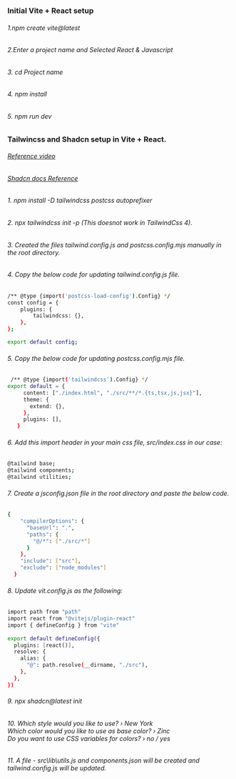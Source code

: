 ### Initial Vite + React setup
###### 1.npm create vite@latest
###### 2.Enter a project name and Selected React & Javascript
###### 3. cd Project name
###### 4. npm install 
###### 5. npm run dev
### Tailwincss and Shadcn setup in Vite + React.
###### [Reference video](https://www.youtube.com/watch?v=-3M8koljr_M)
###### [Shadcn docs Reference](https://ui.shadcn.com/docs/installation/vite)
###### 1. npm install -D tailwindcss postcss autoprefixer
###### 2. npx tailwindcss init -p (This doesnot work in TailwindCss 4).
###### 3. Created the files tailwind.config.js and postcss.config.mjs manually in the root directory.
###### 4. Copy the below code for updating tailwind.config.js file.
```bash
/** @type {import('postcss-load-config').Config} */
const config = {
    plugins: {
        tailwindcss: {},
    },
};

export default config;
```
###### 5. Copy the below code for updating postcss.config.mjs file.

```bash
 /** @type {import('tailwindcss').Config} */
export default = {
     content: ["./index.html", "./src/**/*.{ts,tsx,js,jsx}"],
     theme: {
       extend: {},
     },
     plugins: [],
   }
```
###### 6. Add this import header in your main css file, src/index.css in our case:
```bash
@tailwind base;
@tailwind components;
@tailwind utilities;
```
###### 7. Create a jsconfig.json file in the root directory and paste the below code.
```bash
{
    "compilerOptions": {
      "baseUrl": ".",
      "paths": {
        "@/*": ["./src/*"]
      }
    },
    "include": ["src"],
    "exclude": ["node_modules"]
  }
```
###### 8. Update vit.config.js as the following:
```bash
import path from "path"
import react from "@vitejs/plugin-react"
import { defineConfig } from "vite"
 
export default defineConfig({
  plugins: [react()],
  resolve: {
    alias: {
      "@": path.resolve(__dirname, "./src"),
    },
  },
})
```
###### 9. npx shadcn@latest init
###### 10. Which style would you like to use? › New York<br>Which color would you like to use as base color? › Zinc<br>Do you want to use CSS variables for colors? › no / yes
###### 11. A file - src\lib\utils.js and components.json will be created and tailwind.config.js will be updated.



